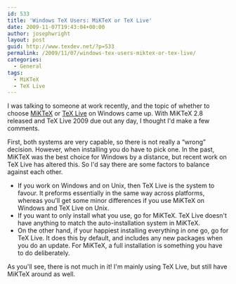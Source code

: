 ```yaml
---
id: 533
title: 'Windows TeX Users: MiKTeX or TeX Live'
date: 2009-11-07T19:43:04+00:00
author: josephwright
layout: post
guid: http://www.texdev.net/?p=533
permalink: /2009/11/07/windows-tex-users-miktex-or-tex-live/
categories:
  - General
tags:
  - MiKTeX
  - TeX Live
---
```

I was talking to someone at work recently, and the topic of whether to choose <a title="MiKTeX Homepage" href="http://www.miktex.org/">MiKTeX</a> or <a title="TeX Live" href="http://www.tug.org/texlive/">TeX Live</a> on Windows came up. With MiKTeX 2.8 released and TeX Live 2009 due out any day, I thought I'd make a few comments.

First, both systems are very capable, so there is not really a “wrong” decision. However, when installing you do have to pick one. In the past, MiKTeX was the best choice for Windows by a distance, but recent work on TeX Live has altered this. So I'd say there are some factors to balance against each other.
<ul>
	<li>If you work on Windows and on Unix, then TeX Live is the system to favour. It preforms essentially in the same way across platforms, whereas you'll get some minor differences if you use MiKTeX on Windows and TeX Live on Unix.</li>
	<li>If you want to only install what you use, go for MiKTeX. TeX Live doesn't have anything to match the auto-installation system in MiKTeX.</li>
	<li>On the other hand, if your happiest installing everything in one go, go for TeX Live. It does this by default, and includes any new packages when you do an update. For MiKTeX, a full installation is something you have to do deliberately.</li>
</ul>
As you'll see, there is not much in it! I'm mainly using TeX Live, but still have MiKTeX around as well.
